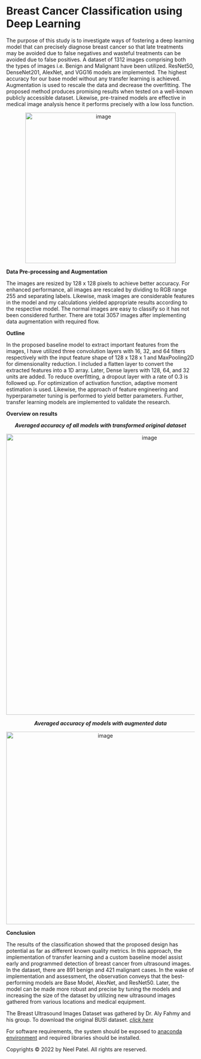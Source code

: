 # Breast Cancer Classification using Deep Learning

The purpose of this study is to investigate ways of fostering a deep learning model that can precisely diagnose breast cancer so that late treatments may be avoided due to false negatives and wasteful treatments can be avoided due to false positives. A dataset of 1312 images comprising both the types of images i.e. Benign and Malignant have been utilized. ResNet50, DenseNet201, AlexNet, and VGG16 models are implemented. The highest accuracy for our base model without any transfer learning is achieved. Augmentation is used to rescale the data and decrease the overfitting. The proposed method produces promising results when tested on a well-known publicly accessible dataset. Likewise, pre-trained models are effective in medical image analysis hence it performs precisely with a low loss function.

<p align="center"><img width="402" alt="image" src="https://user-images.githubusercontent.com/79443588/180518069-fbd21aae-448d-4d3c-845d-e9c63e9e34de.png"></p>

**Data Pre-processing and Augmentation**

The images are resized by 128 x 128 pixels to achieve better accuracy. For enhanced performance, all images are rescaled by dividing to RGB range 255 and separating labels. Likewise, mask images are considerable features in the model and my calculations yielded appropriate results according to the respective model. The normal images are easy to classify so it has not been considered further. There are total 3057 images after implementing data augmentation with required flow.

 

**Outline**

In the proposed baseline model to extract important features from the images, I have utilized three convolution layers with 16, 32, and 64 filters respectively with the input feature shape of 128 x 128 x 1 and MaxPooling2D for dimensionality reduction. I included a flatten layer to convert the extracted features into a 1D array. Later, Dense layers with 128, 64, and 32 units are added. To reduce overfitting, a dropout layer with a rate of 0.3 is followed up. For optimization of activation function, adaptive moment estimation is used. Likewise, the approach of feature engineering and hyperparameter tuning is performed to yield better parameters. Further, transfer learning models are implemented to validate the research.

**Overview on results**

<p align="center"><i><b>Averaged accuracy of all models with transformed original dataset</b></i></p>
<p align="center"><img width="750" alt="image" src="https://user-images.githubusercontent.com/79443588/180517353-74793826-d28c-4327-9b8a-930d182ddfcd.png"></p>

<p align="center"><i><b>Averaged accuracy of models with augmented data</b></i></p>
<p align="center"><img width="514" alt="image" src="https://user-images.githubusercontent.com/79443588/180517661-a84c8d6c-9436-4f21-ab89-6bc3efed7e48.png"></p>

**Conclusion**

The results of the classification showed that the proposed design has potential as far as different known quality metrics. In this approach, the implementation of transfer learning and a custom baseline model assist early and programmed detection of breast cancer from ultrasound images. In the dataset, there are 891 benign and 421 malignant cases. In the wake of implementation and assessment, the observation conveys that the best-performing models are Base Model, AlexNet, and ResNet50. Later, the model can be made more robust and precise by tuning the models and increasing the size of the dataset by utilizing new ultrasound images gathered from various locations and medical equipment.

The Breast Ultrasound Images Dataset was gathered by Dr. Aly Fahmy and his group. To download the original BUSI dataset. *[click here](https://scholar.cu.edu.eg/Dataset_BUSI.zip)*

For software requirements, the system should be exposed to [anaconda environment](https://www.anaconda.com/products/distribution) and required libraries should be installed.

Copyrights © 2022 by Neel Patel.
All rights are reserved.
